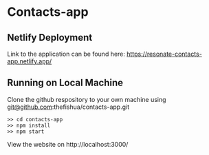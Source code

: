 # Contacts-app

## Netlify Deployment
Link to the application can be found here: https://resonate-contacts-app.netlify.app/

## Running on Local Machine
Clone the github respository to your own machine using git@github.com:thefishua/contacts-app.git 

```
>> cd contacts-app
>> npm install
>> npm start
```
View the website on http://localhost:3000/ 
